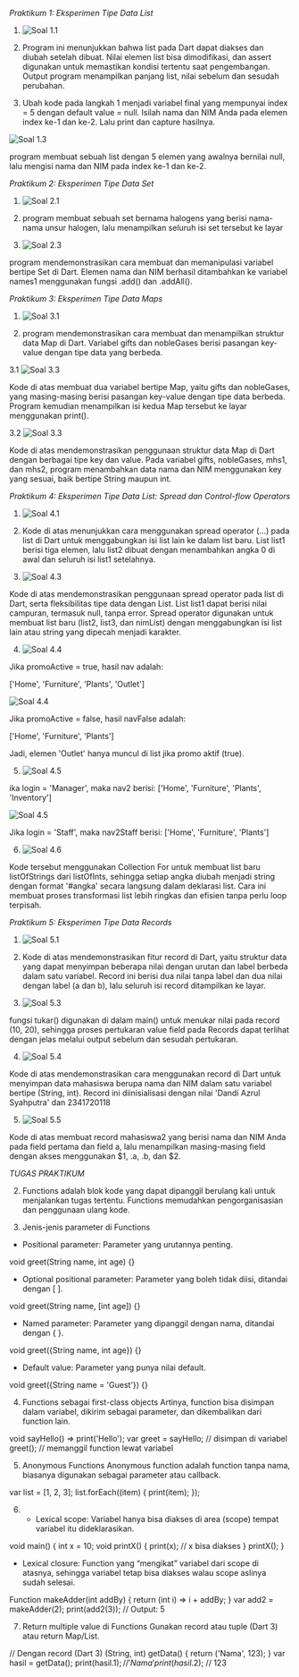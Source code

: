 *Praktikum 1: Eksperimen Tipe Data List*

1. ![Soal 1.1](img/praktikum1.1.png)

2. Program ini menunjukkan bahwa list pada Dart dapat diakses dan diubah setelah dibuat. Nilai elemen list bisa dimodifikasi, dan assert digunakan untuk memastikan kondisi tertentu saat pengembangan. Output program menampilkan panjang list, nilai sebelum dan sesudah perubahan.

3. Ubah kode pada langkah 1 menjadi variabel final yang mempunyai index = 5 dengan default value = null. Isilah nama dan NIM Anda pada elemen index ke-1 dan ke-2. Lalu print dan capture hasilnya.

![Soal 1.3](img/praktikum1.3.png)

program membuat sebuah list dengan 5 elemen yang awalnya bernilai null, lalu mengisi nama dan NIM pada index ke-1 dan ke-2.

*Praktikum 2: Eksperimen Tipe Data Set*

1. ![Soal 2.1](img/praktikum2.1.png)

2.  program membuat sebuah set bernama halogens yang berisi nama-nama unsur halogen, lalu menampilkan seluruh isi set tersebut ke layar

3. ![Soal 2.3](img/praktikum2.3.png)

program mendemonstrasikan cara membuat dan memanipulasi variabel bertipe Set di Dart. Elemen nama dan NIM berhasil ditambahkan ke variabel names1 menggunakan fungsi .add() dan .addAll().

*Praktikum 3: Eksperimen Tipe Data Maps*

1. ![Soal 3.1](img/praktikum3.1.png)

2. program mendemonstrasikan cara membuat dan menampilkan struktur data Map di Dart. Variabel gifts dan nobleGases berisi pasangan key-value dengan tipe data yang berbeda.

3.1 ![Soal 3.3](img/praktikum3.3.1.png)

Kode di atas membuat dua variabel bertipe Map, yaitu gifts dan nobleGases, yang masing-masing berisi pasangan key-value dengan tipe data berbeda. Program kemudian menampilkan isi kedua Map tersebut ke layar menggunakan print().

3.2 ![Soal 3.3](img/praktikum3.3.2.png)

Kode di atas mendemonstrasikan penggunaan struktur data Map di Dart dengan berbagai tipe key dan value. Pada variabel gifts, nobleGases, mhs1, dan mhs2, program menambahkan data nama dan NIM menggunakan key yang sesuai, baik bertipe String maupun int.

*Praktikum 4: Eksperimen Tipe Data List: Spread dan Control-flow Operators*

1. ![Soal 4.1](img/praktikum4.1.png)

2. Kode di atas menunjukkan cara menggunakan spread operator (...) pada list di Dart untuk menggabungkan isi list lain ke dalam list baru. List list1 berisi tiga elemen, lalu list2 dibuat dengan menambahkan angka 0 di awal dan seluruh isi list1 setelahnya.

3. ![Soal 4.3](img/praktikum4.3.png)

Kode di atas mendemonstrasikan penggunaan spread operator pada list di Dart, serta fleksibilitas tipe data dengan List<dynamic>. List list1 dapat berisi nilai campuran, termasuk null, tanpa error. Spread operator digunakan untuk membuat list baru (list2, list3, dan nimList) dengan menggabungkan isi list lain atau string yang dipecah menjadi karakter. 

4. ![Soal 4.4](img/praktikum4.4.1.png.)

Jika promoActive = true, hasil nav adalah:

['Home', 'Furniture', 'Plants', 'Outlet']

![Soal 4.4](img/praktikum4.4.2.png.)

Jika promoActive = false, hasil navFalse adalah:

['Home', 'Furniture', 'Plants']

Jadi, elemen 'Outlet' hanya muncul di list jika promo aktif (true).

5. ![Soal 4.5](img/praktikum4.5.1.png.)

ika login = 'Manager', maka nav2 berisi:
['Home', 'Furniture', 'Plants', 'Inventory']

![Soal 4.5](img/praktikum4.5.2.png.)

Jika login = 'Staff', maka nav2Staff berisi:
['Home', 'Furniture', 'Plants']

6. ![Soal 4.6](img/praktikum4.6.png.)

Kode tersebut menggunakan Collection For untuk membuat list baru listOfStrings dari listOfInts, sehingga setiap angka diubah menjadi string dengan format '#angka' secara langsung dalam deklarasi list. Cara ini membuat proses transformasi list lebih ringkas dan efisien tanpa perlu loop terpisah.

*Praktikum 5: Eksperimen Tipe Data Records*

1. ![Soal 5.1](img/praktikum5.1.png.)

2. Kode di atas mendemonstrasikan fitur record di Dart, yaitu struktur data yang dapat menyimpan beberapa nilai dengan urutan dan label berbeda dalam satu variabel. Record ini berisi dua nilai tanpa label dan dua nilai dengan label (a dan b), lalu seluruh isi record ditampilkan ke layar.

3. ![Soal 5.3](img/praktikum5.3.png.)

fungsi tukar() digunakan di dalam main() untuk menukar nilai pada record (10, 20), sehingga proses pertukaran value field pada Records dapat terlihat dengan jelas melalui output sebelum dan sesudah pertukaran.

4. ![Soal 5.4](img/praktikum5.4.png.)

Kode di atas mendemonstrasikan cara menggunakan record di Dart untuk menyimpan data mahasiswa berupa nama dan NIM dalam satu variabel bertipe (String, int). Record ini diinisialisasi dengan nilai 'Dandi Azrul Syahputra' dan 2341720118

5. ![Soal 5.5](img/praktikum5.5.png.)

Kode di atas membuat record mahasiswa2 yang berisi nama dan NIM Anda pada field pertama dan field a, lalu menampilkan masing-masing field dengan akses menggunakan $1, .a, .b, dan $2.

*TUGAS PRAKTIKUM*

2. Functions adalah blok kode yang dapat dipanggil berulang kali untuk menjalankan tugas tertentu. Functions memudahkan pengorganisasian dan penggunaan ulang kode.

3. Jenis-jenis parameter di Functions

- Positional parameter: Parameter yang urutannya penting.

void greet(String name, int age) {}

- Optional positional parameter: Parameter yang boleh tidak diisi, ditandai dengan [ ].

void greet(String name, [int age]) {}

- Named parameter: Parameter yang dipanggil dengan nama, ditandai dengan { }.

void greet({String name, int age}) {}

- Default value: Parameter yang punya nilai default.

void greet({String name = 'Guest'}) {}

4. Functions sebagai first-class objects
Artinya, function bisa disimpan dalam variabel, dikirim sebagai parameter, dan dikembalikan dari function lain.

void sayHello() => print('Hello');
var greet = sayHello; // disimpan di variabel
greet(); // memanggil function lewat variabel

5. Anonymous Functions
Anonymous function adalah function tanpa nama, biasanya digunakan sebagai parameter atau callback.

var list = [1, 2, 3];
list.forEach((item) {
  print(item);
});

6. - Lexical scope: Variabel hanya bisa diakses di area (scope) tempat variabel itu dideklarasikan.

void main() {
  int x = 10;
  void printX() {
    print(x); // x bisa diakses
  }
  printX();
}

- Lexical closure: Function yang “mengikat” variabel dari scope di atasnya, sehingga variabel tetap bisa diakses walau scope aslinya sudah selesai.

Function makeAdder(int addBy) {
  return (int i) => i + addBy;
}
var add2 = makeAdder(2);
print(add2(3)); // Output: 5

7. Return multiple value di Functions Gunakan record atau tuple (Dart 3) atau return Map/List.

// Dengan record (Dart 3)
(String, int) getData() {
  return ('Nama', 123);
}
var hasil = getData();
print(hasil.$1); // 'Nama'
print(hasil.$2); // 123
